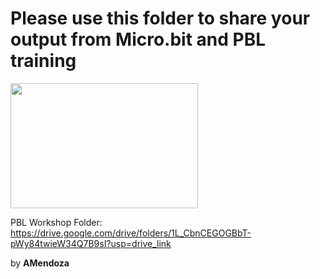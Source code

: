 # Please use this folder to share your output from Micro.bit and PBL training
<img src="https://cdn.sparkfun.com/r/600-600/assets/parts/1/6/3/0/7/17287-micro-bit_2.0_Board-01.jpg" height="200px" width="300px"/> 

PBL Workshop Folder: https://drive.google.com/drive/folders/1L_CbnCEGOGBbT-pWy84twieW34Q7B9sI?usp=drive_link

by **AMendoza**
